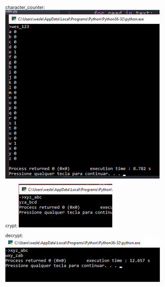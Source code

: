 character_counter:
![character_counter](https://github.com/wesley-cantarino/character_counter/blob/master/img/img.png)

crypt:
![crypt](https://github.com/wesley-cantarino/character_counter/blob/master/img/img1.png)

decrypt:
![decrypt](https://github.com/wesley-cantarino/character_counter/blob/master/img/img2.png)
